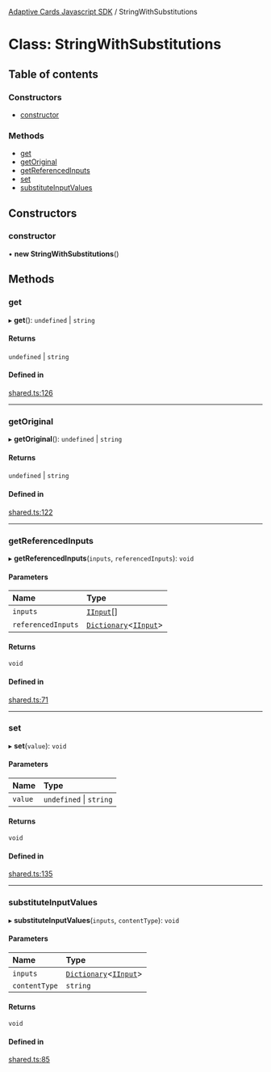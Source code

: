 [Adaptive Cards Javascript SDK](../README.md) / StringWithSubstitutions

# Class: StringWithSubstitutions

## Table of contents

### Constructors

- [constructor](StringWithSubstitutions.md#constructor)

### Methods

- [get](StringWithSubstitutions.md#get)
- [getOriginal](StringWithSubstitutions.md#getoriginal)
- [getReferencedInputs](StringWithSubstitutions.md#getreferencedinputs)
- [set](StringWithSubstitutions.md#set)
- [substituteInputValues](StringWithSubstitutions.md#substituteinputvalues)

## Constructors

### constructor

• **new StringWithSubstitutions**()

## Methods

### get

▸ **get**(): `undefined` \| `string`

#### Returns

`undefined` \| `string`

#### Defined in

[shared.ts:126](https://github.com/asseco-see/AdaptiveCards/blob/d5d2c7b75/source/nodejs/adaptivecards/src/shared.ts#L126)

___

### getOriginal

▸ **getOriginal**(): `undefined` \| `string`

#### Returns

`undefined` \| `string`

#### Defined in

[shared.ts:122](https://github.com/asseco-see/AdaptiveCards/blob/d5d2c7b75/source/nodejs/adaptivecards/src/shared.ts#L122)

___

### getReferencedInputs

▸ **getReferencedInputs**(`inputs`, `referencedInputs`): `void`

#### Parameters

| Name | Type |
| :------ | :------ |
| `inputs` | [`IInput`](../interfaces/IInput.md)[] |
| `referencedInputs` | [`Dictionary`](../README.md#dictionary)<[`IInput`](../interfaces/IInput.md)\> |

#### Returns

`void`

#### Defined in

[shared.ts:71](https://github.com/asseco-see/AdaptiveCards/blob/d5d2c7b75/source/nodejs/adaptivecards/src/shared.ts#L71)

___

### set

▸ **set**(`value`): `void`

#### Parameters

| Name | Type |
| :------ | :------ |
| `value` | `undefined` \| `string` |

#### Returns

`void`

#### Defined in

[shared.ts:135](https://github.com/asseco-see/AdaptiveCards/blob/d5d2c7b75/source/nodejs/adaptivecards/src/shared.ts#L135)

___

### substituteInputValues

▸ **substituteInputValues**(`inputs`, `contentType`): `void`

#### Parameters

| Name | Type |
| :------ | :------ |
| `inputs` | [`Dictionary`](../README.md#dictionary)<[`IInput`](../interfaces/IInput.md)\> |
| `contentType` | `string` |

#### Returns

`void`

#### Defined in

[shared.ts:85](https://github.com/asseco-see/AdaptiveCards/blob/d5d2c7b75/source/nodejs/adaptivecards/src/shared.ts#L85)
